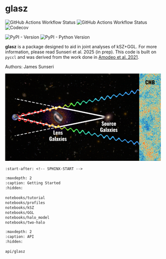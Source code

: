 # glasz

![GitHub Actions Workflow Status](https://img.shields.io/github/actions/workflow/status/James11222/glasz/ci.yml?logo=Github&label=CI)
![GitHub Actions Workflow Status](https://img.shields.io/github/actions/workflow/status/James11222/glasz/cd.yml)
![Codecov](https://img.shields.io/codecov/c/github/James11222/glasz?logo=Codecov)

![PyPI - Version](https://img.shields.io/pypi/v/glasz)
![PyPI - Python Version](https://img.shields.io/pypi/pyversions/glasz)

**glasz** is a package designed to aid in joint analyses of kSZ+GGL. For more
information, please read Sunseri et al. 2025 (in prep). This code is built on
`pyccl` and was derived from the work done in
[Amodeo et al. 2021](https://arxiv.org/pdf/2009.05558).

Authors: James Sunseri

![diagram of kSZ+GGL](./images/Lensing_Diagram.png)

```{include} ../README.md
:start-after: <!-- SPHINX-START -->
```

```{toctree}
:maxdepth: 2
:caption: Getting Started
:hidden:

notebooks/tutorial
notebooks/profiles
notebooks/kSZ
notebooks/GGL
notebooks/halo_model
notebooks/two-halo
```

```{toctree}
:maxdepth: 2
:caption: API
:hidden:

api/glasz
```
